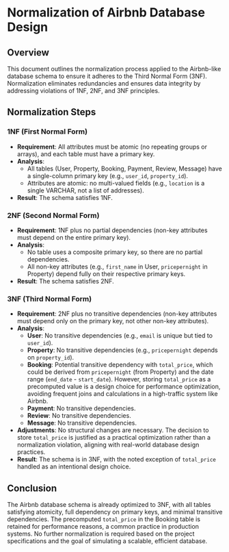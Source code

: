 # Normalization of Airbnb Database Design

## Overview
This document outlines the normalization process applied to the Airbnb-like database schema to ensure it adheres to the Third Normal Form (3NF). Normalization eliminates redundancies and ensures data integrity by addressing violations of 1NF, 2NF, and 3NF principles.

## Normalization Steps

### 1NF (First Normal Form)
- **Requirement**: All attributes must be atomic (no repeating groups or arrays), and each table must have a primary key.
- **Analysis**:
  - All tables (User, Property, Booking, Payment, Review, Message) have a single-column primary key (e.g., `user_id`, `property_id`).
  - Attributes are atomic: no multi-valued fields (e.g., `location` is a single VARCHAR, not a list of addresses).
- **Result**: The schema satisfies 1NF.

### 2NF (Second Normal Form)
- **Requirement**: 1NF plus no partial dependencies (non-key attributes must depend on the entire primary key).
- **Analysis**:
  - No table uses a composite primary key, so there are no partial dependencies.
  - All non-key attributes (e.g., `first_name` in User, `pricepernight` in Property) depend fully on their respective primary keys.
- **Result**: The schema satisfies 2NF.

### 3NF (Third Normal Form)
- **Requirement**: 2NF plus no transitive dependencies (non-key attributes must depend only on the primary key, not other non-key attributes).
- **Analysis**:
  - **User**: No transitive dependencies (e.g., `email` is unique but tied to `user_id`).
  - **Property**: No transitive dependencies (e.g., `pricepernight` depends on `property_id`).
  - **Booking**: Potential transitive dependency with `total_price`, which could be derived from `pricepernight` (from Property) and the date range (`end_date` - `start_date`). However, storing `total_price` as a precomputed value is a design choice for performance optimization, avoiding frequent joins and calculations in a high-traffic system like Airbnb.
  - **Payment**: No transitive dependencies.
  - **Review**: No transitive dependencies.
  - **Message**: No transitive dependencies.
- **Adjustments**: No structural changes are necessary. The decision to store `total_price` is justified as a practical optimization rather than a normalization violation, aligning with real-world database design practices.
- **Result**: The schema is in 3NF, with the noted exception of `total_price` handled as an intentional design choice.

## Conclusion
The Airbnb database schema is already optimized to 3NF, with all tables satisfying atomicity, full dependency on primary keys, and minimal transitive dependencies. The precomputed `total_price` in the Booking table is retained for performance reasons, a common practice in production systems. No further normalization is required based on the project specifications and the goal of simulating a scalable, efficient database.